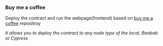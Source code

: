 ### Buy me a coffee
Deploy the contract and run the webpage(frontend) based on [buy me a coffee](
https://github.com/ayo-klaytn/buy-me-a-coffe) repositroy

_It allows you to deploy the contract to any node type of the local, Baobab or Cypress_